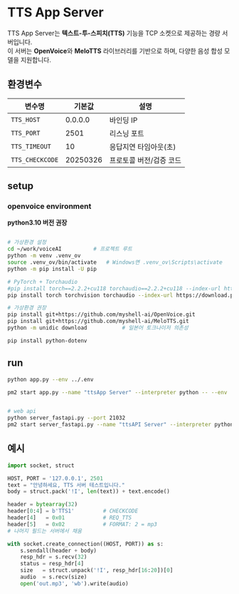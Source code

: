 # TTS App Server

TTS App Server는 **텍스트-투-스피치(TTS)** 기능을 TCP 소켓으로 제공하는 경량 서버입니다.  
이 서버는 **OpenVoice**와 **MeloTTS** 라이브러리를 기반으로 하며, 다양한 음성 합성 모델을 지원합니다.

## 환경변수

| 변수명             | 기본값      | 설명            |
| --------------- | -------- | ------------- |
| `TTS_HOST`      | 0.0.0.0  | 바인딩 IP        |
| `TTS_PORT`      | 2501     | 리스닝 포트        |
| `TTS_TIMEOUT`   | 10       | 응답지연 타임아웃(초) |
| `TTS_CHECKCODE` | 20250326 | 프로토콜 버전/검증 코드 |

## setup

### openvoice environment


**python3.10 버전 권장**   

```bash

# 가상환경 설정
cd ~/work/voiceAI          # 프로젝트 루트
python -m venv .venv_ov
source .venv_ov/bin/activate   # Windows면 .venv_ov\Scripts\activate
python -m pip install -U pip

# PyTorch + Torchaudio
#pip install torch==2.2.2+cu118 torchaudio==2.2.2+cu118 --index-url https://download.pytorch.org/whl/cu118 
pip install torch torchvision torchaudio --index-url https://download.pytorch.org/whl/cu128

# 가상환경 권장
pip install git+https://github.com/myshell-ai/OpenVoice.git
pip install git+https://github.com/myshell-ai/MeloTTS.git
python -m unidic download           # 일본어 토크나이저 의존성

pip install python-dotenv

```


## run

```bash
python app.py --env ../.env

pm2 start app.py --name "ttsApp Server" --interpreter python -- --env ../.env


# web api
python server_fastapi.py --port 21032
pm2 start server_fastapi.py --name "ttsAPI Server" --interpreter python -- --port 21032

```

## 예시

```python
import socket, struct

HOST, PORT = '127.0.0.1', 2501
text = "안녕하세요, TTS 서버 테스트입니다."
body = struct.pack('!I', len(text)) + text.encode()

header = bytearray(32)
header[0:4] = b'TTS1'         # CHECKCODE
header[4]   = 0x01            # REQ_TTS
header[5]   = 0x02            # FORMAT: 2 = mp3
# 나머지 필드는 서버에서 채움

with socket.create_connection((HOST, PORT)) as s:
    s.sendall(header + body)
    resp_hdr = s.recv(32)
    status = resp_hdr[4]
    size   = struct.unpack('!I', resp_hdr[16:20])[0]
    audio  = s.recv(size)
    open('out.mp3', 'wb').write(audio)
```


